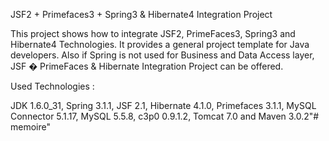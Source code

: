 JSF2 + Primefaces3 + Spring3 & Hibernate4 Integration Project

This project shows how to integrate JSF2, PrimeFaces3, Spring3 and Hibernate4 Technologies. It provides a general project template for Java developers. 
Also if Spring is not used for Business and Data Access layer, JSF � PrimeFaces & Hibernate Integration Project can be offered.

Used Technologies :

JDK 1.6.0_31, Spring 3.1.1, JSF 2.1, Hibernate 4.1.0, Primefaces 3.1.1, MySQL Connector 5.1.17, MySQL 5.5.8, c3p0 0.9.1.2,
Tomcat 7.0 and Maven 3.0.2"# memoire" 
